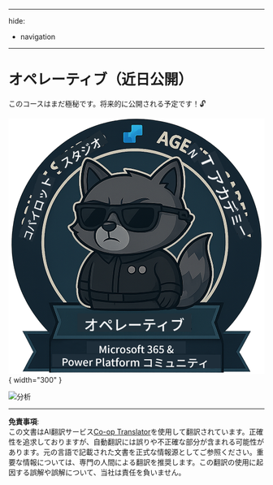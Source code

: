 <!--
CO_OP_TRANSLATOR_METADATA:
{
  "original_hash": "1c5c8f18a1c1ec8fcbbb271403cf2ac6",
  "translation_date": "2025-10-18T03:07:16+00:00",
  "source_file": "docs/operative/README.md",
  "language_code": "ja"
}
-->
---
hide:
- navigation
---

# オペレーティブ（近日公開）

このコースはまだ極秘です。将来的に公開される予定です！🔓

![オペレーティブ](../../../../translated_images/mcs-agent-academy-operative-badge.1366e342a9b895d01f94429b640bca24ed169dbcb9dc099ba149b92825c7a0ac.ja.png){ width="300" }

<!-- markdownlint-disable-next-line MD033 -->
<img src="https://m365-visitor-stats.azurewebsites.net/agent-academy/operative" alt="分析" />

---

**免責事項**:  
この文書はAI翻訳サービス[Co-op Translator](https://github.com/Azure/co-op-translator)を使用して翻訳されています。正確性を追求しておりますが、自動翻訳には誤りや不正確な部分が含まれる可能性があります。元の言語で記載された文書を正式な情報源としてご参照ください。重要な情報については、専門の人間による翻訳を推奨します。この翻訳の使用に起因する誤解や誤解について、当社は責任を負いません。